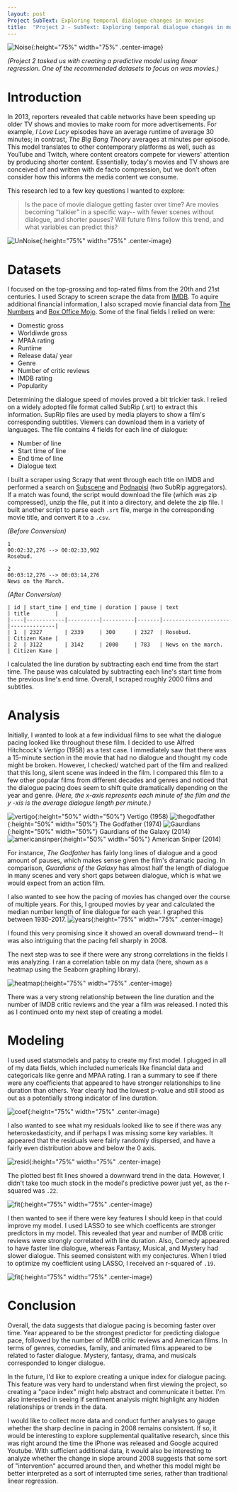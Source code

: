 ```yaml
---
layout: post
Project SubText: Exploring temporal dialogue changes in movies
title:  "Project 2 - SubText: Exploring temporal dialogue changes in movies"
---
```

![Noise](/images/project02/noise.jpg){:height="75%" width="75%" .center-image}

*(Project 2 tasked us with creating a predictive model using linear regression. One of the recommended datasets to focus on was movies.)*

# Introduction
In 2013, reporters revealed that cable networks have been speeding up older TV shows and movies to make room for more advertisements. For example, *I Love Lucy* episodes have an average runtime of average 30 minutes; in contrast, *The Big Bang Theory* averages at minutes per episode. This model translates to other contemporary platforms as well, such as YouTube and Twitch, where content creators compete for viewers' attention by producing shorter content. Essentially, today's movies and TV shows are conceived of and written with de facto compression, but we don’t often consider how this informs the media content we consume. 

This research led to a few key questions I wanted to explore:
> Is the pace of movie dialogue getting faster over time? 
> Are movies becoming “talkier” in a specific way-- with fewer scenes without dialogue, and shorter pauses? 
> Will future films follow this trend, and what variables can predict this?  

![UnNoise](/images/project02/unnoise.jpg){:height="75%" width="75%" .center-image}
# Datasets

I focused on the top-grossing and top-rated films from the 20th and 21st centuries. I used Scrapy to screen scrape the data from [IMDB](imdb.com). To aquire additional financial information, I also scraped movie financial data from [The Numbers](thenumbers.com) and [Box Office Mojo](boxofficemojo.com). Some of the final fields I relied on were:

- Domestic gross
- Worldiwde gross
- MPAA rating
- Runtime
- Release data/ year
- Genre
- Number of critic reviews
- IMDB rating
- Popularity 

Determining the dialogue speed of movies proved a bit trickier task. I relied on a widely adopted file format called SubRip (.srt) to extract this information. SupRip files are used by media players to show a film's corresponding subtitles. Viewers can download them in a variety of languages. The file contains 4 fields for each line of dialogue:

- Number of line
- Start time of line
- End time of line
- Dialogue text

I built a scraper using Scrapy that went through each title on IMDB and performed a search on [Subscene](subscene.com) and [Podnapisi](podnapisi.com) (two SubRip aggregators). If a match was found, the script would download the file (which was zip compressed), unzip the file, put it into a directory, and delete the zip file. I built another script to parse each `.srt` file, merge in the corresponding movie title, and convert it to a `.csv`.

*(Before Conversion)*
```
1
00:02:32,276 --> 00:02:33,902
Rosebud.

2
00:03:12,276 --> 00:03:14,276
News on the March.
```
*(After Conversion)*
```
| id | start_time | end_time | duration | pause | text                | title        | 
|----|------------|----------|----------|-------|---------------------|--------------|
| 1  | 2327       | 2339     | 300      | 2327  | Rosebud.            | Citizen Kane |
| 2  | 3122       | 3142     | 2000     | 783   | News on the march.  | Citizen Kane |
 ```
 
I calculated the line duration by subtracting each end time from the start time. The pause was calculated by subtracting each line's start time from the previous line's end time. Overall, I scraped roughly 2000 films and subtitles.

# Analysis

Initially, I wanted to look at a few individual films to see what the dialogue pacing looked like throughout these film. I decided to use Alfred Hitchcock's *Vertigo* (1958) as a test case. I immediately saw that there was a 15-minute section in the movie that had no dialogue and thought my code might be broken. However, I checked/ watched part of the film and realized that this long, silent scene was indeed in the film. I compared this film to a few other popular films from different decades and genres and noticed that the dialogue pacing does seem to shift quite dramatically depending on the year and genre. *(Here, the x-axis represents each minute of the film and the y -xis is the average dialogue length per minute.)*  

![vertigo](/images/project02/vertigo.png.png){:height="50%" width="50%"} Vertigo (1958)
![thegodfather](/images/project02/thegodfather.png){:height="50%" width="50%"}  The Godfather (1974)
![Gaurdians](/images/project02/Gaurdians.png){:height="50%" width="50%"} Gaurdians of the Galaxy (2014)
![americansinper](/images/project02/americansniper.png){:height="50%" width="50%"} American Sniper (2014)

For instance, *The Godfather* has fairly long lines of dialogue and a good amount of pauses, which makes sense given the film's dramatic pacing. In comparison, *Guardians of the Galaxy* has almost half the length of dialogue in many scenes and very short gaps between dialogue, which is what we would expect from an action film.

I also wanted to see how the pacing of movies has changed over the course of multiple years. For this, I grouped movies by year and calculated the median number length of line dialogue for each year. I graphed this between 1930-2017.
![years](/images/project02/median.png){:height="75%" width="75%" .center-image}

I found this very promising since it showed an overall downward trend-- It was also intriguing that the pacing fell sharply in 2008. 

The next step was to see if there were any strong correlations in the fields I was analyzing. I ran a correlation table on my data (here, shown as a heatmap using the Seaborn graphing library).

![heatmap](/images/project02/heat-map.png){:height="75%" width="75%" .center-image}

There was a very strong relationship between the line duration and the number of IMDB critic reviews and the year a film was released. I noted this as I continued onto my next step of creating a model.

# Modeling

I used used statsmodels and patsy to create my first model. I plugged in all of my data fields, which included numericals like financial data and categoricals like genre and MPAA rating. I ran a summary to see if there were any coefficients that appeared to have stronger relationships to line duration than others. Year clearly had the lowest p-value and still stood as out as a potentially strong indicator of line duration.

![coef](/images/project02/coef.png){:height="75%" width="75%" .center-image}

I also wanted to see what my residuals looked like to see if there was any heteroskedasticity, and if perhaps I was missing some key variables. It appeared that the residuals were fairly randomly dispersed, and have a fairly even distribution above and below the 0 axis.

![resid](/images/project02/resid.png){:height="75%" width="75%" .center-image}

The plotted best fit lines showed a downward trend in the data. However, I didn't take too much stock in the model's predictive power just yet, as the r-squared was `.22`.

![fit](/images/project02/fit.png){:height="75%" width="75%" .center-image}

I then wanted to see if there were key features I should keep in that could improve my model. I used LASSO to see which coefficents are stronger predictors in my model. This revealed that year and number of IMDB critic reviews were strongly correlated with line duration. Also, Comedy appeared to have faster line dialogue, whereas Fantasy, Musical, and Mystery had slower dialogue. This seemed consistent with my conjectures. When I tried to optimize my coefficient using LASSO, I received an r-squared of `.19`.


![fit](/images/project02/lasso.png){:height="75%" width="75%" .center-image}

# Conclusion

Overall, the data suggests that dialogue pacing is becoming faster over time. Year appeared to be the strongest predictor for predicting dialogue pace, followed by the number of IMDB critic reviews and American films. In terms of genres, comedies, family, and animated films appeared to be related to faster dialogue. Mystery, fantasy, drama, and musicals corresponded to longer dialogue.

In the future, I'd like to explore creating a unique index for dialogue pacing. This feature was very hard to understand when first viewing the project, so creating a "pace index" might help abstract and communicate it better. I'm also interested in seeing if sentiment analysis might highlight any hidden relationships or trends in the data. 

I would like to collect more data and conduct further analyses to gauge whether the sharp decline in pacing in 2008 remains consistent. If so, it would be interesting to explore supplemental qualitative research, since this was right around the time the iPhone was released and Google acquired Youtube. With sufficient additional data, it would also be interesting to analyze whether the change in slope around 2008 suggests that some sort of "intervention" accurred around then, and whether this model might be better interpreted as a sort of interrupted time series, rather than traditional linear regression.